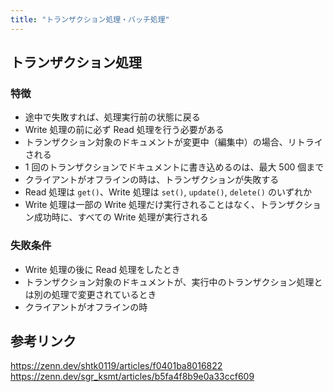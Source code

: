 ```yaml
---
title: "トランザクション処理・バッチ処理"
---
```


## トランザクション処理

### 特徴

- 途中で失敗すれば、処理実行前の状態に戻る
- Write 処理の前に必ず Read 処理を行う必要がある
- トランザクション対象のドキュメントが変更中（編集中）の場合、リトライされる
- 1 回のトランザクションでドキュメントに書き込めるのは、最大 500 個まで
- クライアントがオフラインの時は、トランザクションが失敗する
- Read 処理は `get()`、Write 処理は `set()`, `update()`, `delete()` のいずれか
- Write 処理は一部の Write 処理だけ実行されることはなく、トランザクション成功時に、すべての Write 処理が実行される

### 失敗条件

- Write 処理の後に Read 処理をしたとき
- トランザクション対象のドキュメントが、実行中のトランザクション処理とは別の処理で変更されているとき
- クライアントがオフラインの時

## 参考リンク

https://zenn.dev/shtk0119/articles/f0401ba8016822
https://zenn.dev/sgr_ksmt/articles/b5fa4f8b9e0a33ccf609

